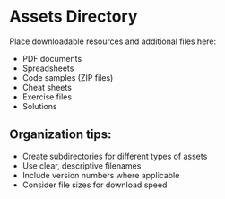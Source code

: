 # Assets Directory

Place downloadable resources and additional files here:

- PDF documents
- Spreadsheets
- Code samples (ZIP files)
- Cheat sheets
- Exercise files
- Solutions

## Organization tips:
- Create subdirectories for different types of assets
- Use clear, descriptive filenames
- Include version numbers where applicable
- Consider file sizes for download speed
